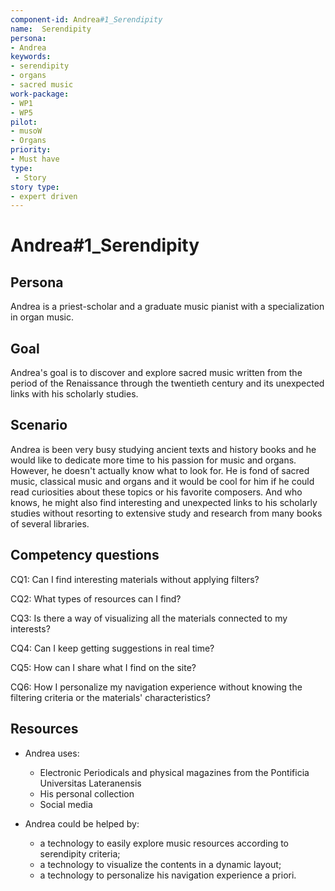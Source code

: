 ```yaml
---
component-id: Andrea#1_Serendipity
name:  Serendipity 
persona: 
- Andrea
keywords: 
- serendipity
- organs
- sacred music
work-package:
- WP1
- WP5
pilot:
- musoW
- Organs
priority:
- Must have
type:
 - Story
story type:
- expert driven
---
```


# Andrea#1_Serendipity

## Persona
Andrea is a priest-scholar and a graduate music pianist with a specialization in organ music. 

## Goal
Andrea's goal is to discover and explore sacred music written from the period of the Renaissance through the twentieth century and its unexpected links with his scholarly studies.

## Scenario  
Andrea is been very busy studying ancient texts and history books and he would like to dedicate more time to his passion for music and organs. However, he doesn't actually know what to look for. He is fond of sacred music, classical music and organs and it would be cool for him if he could read curiosities about these topics or his favorite composers. And who knows, he might also find interesting and unexpected links to his scholarly studies without resorting to extensive study and research from many books of several libraries. 

## Competency questions 

CQ1: Can I find interesting materials without applying filters?

CQ2: What types of resources can I find?

CQ3: Is there a way of visualizing all the materials connected to my interests?

CQ4: Can I keep getting suggestions in real time?

CQ5: How can I share what I find on the site?

CQ6: How I personalize my navigation experience without knowing the filtering criteria or the materials' characteristics? 


## Resources
- Andrea uses:
  - Electronic Periodicals and physical magazines from the Pontificia Universitas Lateranensis
  - His personal collection
  - Social media
  
- Andrea could be helped by:
  - a technology to easily explore music resources according to serendipity criteria;
  - a technology to visualize the contents in a dynamic layout;
  - a technology to personalize his navigation experience a priori. 